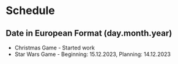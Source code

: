 # Schedule
## Date in European Format (day.month.year)
- Christmas Game - Started work
- Star Wars Game - Beginning: 15.12.2023, Planning: 14.12.2023
